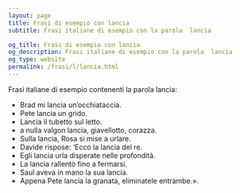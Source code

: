 ```yaml
---
layout: page
title: Frasi di esempio con lancia 
subtitle: Frasi italiane di esempio con la parola  lancia

og_title: Frasi di esempio con lancia 
og_description: Frasi italiane di esempio con la parola  lancia
og_type: website
permalink: /frasi/l/lancia.html
---
```


Frasi italiane di esempio contenenti la parola lancia:


- Brad mi lancia un’occhiataccia.
- Pete lancia un grido.
- Lancia il tubetto sul letto.
- a nulla valgon lancia, giavellotto, corazza.
- Sulla lancia, Rosa si mise a urlare.
- Davide rispose: ‘Ecco la lancia del re.
- Egli lancia urla disperate nelle profondità.
- La lancia rallentò fino a fermarsi.
- Saul aveva in mano la sua lancia.
- Appena Pete lancia la granata, eliminatele entrambe.».
